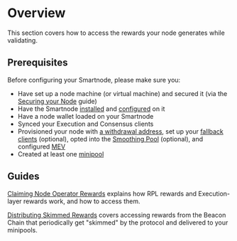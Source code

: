 # Overview

This section covers how to access the rewards your node generates while validating.

## Prerequisites

Before configuring your Smartnode, please make sure you:

- Have set up a node machine (or virtual machine) and secured it (via the [Securing your Node](../securing-your-node) guide)
- Have the Smartnode [installed](../installing/overview) and [configured](../config/overview) on it
- Have a node wallet loaded on your Smartnode
- Synced your Execution and Consensus clients
- Provisioned your node with [a withdrawal address](../prepare-node#setting-your-withdrawal-address), set up your [fallback clients](../fallback) (optional), opted into the [Smoothing Pool](../fee-distrib-sp#the-smoothing-pool) (optional), and configured [MEV](../mev)
- Created at least one [minipool](../create-validator)

## Guides

[Claiming Node Operator Rewards](../rewards) explains how RPL rewards and Execution-layer rewards work, and how to access them.

[Distributing Skimmed Rewards](../skimming) covers accessing rewards from the Beacon Chain that periodically get "skimmed" by the protocol and delivered to your minipools.
